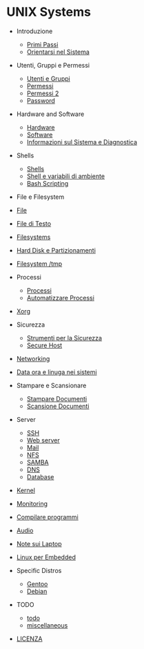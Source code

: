# UNIX Systems

- Introduzione
    - [Primi Passi](topics/intro.md)
    - [Orientarsi nel Sistema](topics/orienteering.md)

- Utenti, Gruppi e Permessi
    - [Utenti e Gruppi](topics/utenti_e_gruppi.md)
    - [Permessi](topics/permessi.md)
    - [Permessi 2](topics/permessi_2.md)
    - [Password](topics/passwords.md)

- Hardware and Software
    - [Hardware](topics/hardware.md)
    - [Software](topics/software.md)
    - [Informazioni sul Sistema e Diagnostica](topics/info_e_diagnostica.md)

- Shells
    - [Shells](topics/shells.md)
    - [Shell e variabili di ambiente](topics/shells_2.md)
    - [Bash Scripting](topics/bash_scripting.md)

- File e Filesystem
- [File](topics/file.md)
- [File di Testo](topics/testo.md)
- [Filesystems](topics/filesystems.md)
- [Hard Disk e Partizionamenti](topics/hard_disk_e_partizionamenti.md)
- [Filesystem /tmp](topics/filesystem_tmp.md)

- Processi
    - [Processi](topics/processi.md)
    - [Automatizzare Processi](topics/automatizzare_processi.md)

- [Xorg](topics/xorg.md)

- Sicurezza
    - [Strumenti per la Sicurezza](topics/security_tools.md)
    - [Secure Host](topics/secure_host.md)

- [Networking](topics/networking.md)
- [Data ora e linuga nei sistemi](topics/locale.md)

- Stampare e Scansionare
    - [Stampare Documenti](topics/printing.md)
    - [Scansione Documenti](topics/scanning.md)

- Server
    - [SSH](topics/ssh.md)
    - [Web server](topics/web.md)
    - [Mail](topics/mail.md)
    - [NFS](topics/nfs.md)
    - [SAMBA](topics/samba.md)
    - [DNS](topics/dns.md)
    - [Database](topics/database.md)

- [Kernel](topics/kernel.md)
- [Monitoring](topics/monitoring.md)
- [Compilare programmi](topics/compile_software.md)
- [Audio](topics/audio.md)
- [Note sui Laptop](topics/laptop_notes.md)
- [Linux per Embedded](topics/embedded.md)

- Specific Distros
    - [Gentoo](topics/gentoo.md)
    - [Debian](topics/debian.md)

- TODO
    - [todo](topics/todo.md)
    - [miscellaneous](topics/miscellaneous.md)

- [LICENZA](topics/licenza.md)
